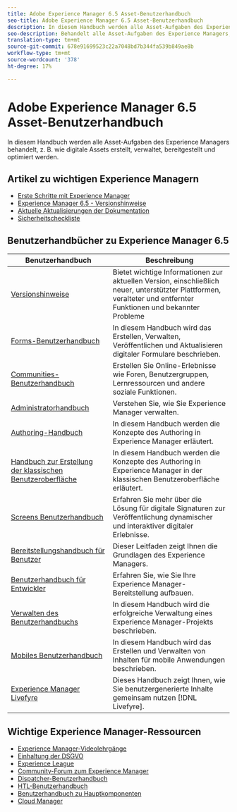 ```yaml
---
title: Adobe Experience Manager 6.5 Asset-Benutzerhandbuch
seo-title: Adobe Experience Manager 6.5 Asset-Benutzerhandbuch
description: In diesem Handbuch werden alle Asset-Aufgaben des Experience Managers behandelt, z. B. wie digitale Assets erstellt, verwaltet, bereitgestellt und optimiert werden.
seo-description: Behandelt alle Asset-Aufgaben des Experience Managers, z. B. das Erstellen, Verwalten, Bereitstellen und Optimieren digitaler Assets.
translation-type: tm+mt
source-git-commit: 678e91699523c22a7048bd7b344fa539b849ae8b
workflow-type: tm+mt
source-wordcount: '378'
ht-degree: 17%

---
```



# Adobe Experience Manager 6.5 Asset-Benutzerhandbuch

In diesem Handbuch werden alle Asset-Aufgaben des Experience Managers behandelt, z. B. wie digitale Assets erstellt, verwaltet, bereitgestellt und optimiert werden.

## Artikel zu wichtigen Experience Managern

* [Erste Schritte mit Experience Manager](https://helpx.adobe.com/experience-manager/get-started.html)
* [Experience Manager 6.5 - Versionshinweise](/help/release-notes/home.md)
* [Aktuelle Aktualisierungen der Dokumentation](https://helpx.adobe.com/experience-manager/documentation-updates.html)
* [Sicherheitscheckliste](/help/sites-administering/security-checklist.md)

## Benutzerhandbücher zu Experience Manager 6.5

| Benutzerhandbuch | Beschreibung |
|--- |---|
| [Versionshinweise](/help/release-notes/home.md) | Bietet wichtige Informationen zur aktuellen Version, einschließlich neuer, unterstützter Plattformen, veralteter und entfernter Funktionen und bekannter Probleme |
| [Forms-Benutzerhandbuch](/help/forms/home.md) | In diesem Handbuch wird das Erstellen, Verwalten, Veröffentlichen und Aktualisieren digitaler Formulare beschrieben. |
| [Communities-Benutzerhandbuch](/help/communities/home.md) | Erstellen Sie Online-Erlebnisse wie Foren, Benutzergruppen, Lernressourcen und andere soziale Funktionen. |
| [Administratorhandbuch](/help/sites-administering/home.md) | Verstehen Sie, wie Sie Experience Manager verwalten. |
| [Authoring-Handbuch](/help/sites-authoring/home.md) | In diesem Handbuch werden die Konzepte des Authoring in Experience Manager erläutert. |
| [Handbuch zur Erstellung der klassischen Benutzeroberfläche](/help/sites-classic-ui-authoring/home.md) | In diesem Handbuch werden die Konzepte des Authoring in Experience Manager in der klassischen Benutzeroberfläche erläutert. |
| [Screens Benutzerhandbuch](https://docs.adobe.com/content/help/de-DE/experience-manager-screens/user-guide/aem-screens-introduction.html) | Erfahren Sie mehr über die Lösung für digitale Signaturen zur Veröffentlichung dynamischer und interaktiver digitaler Erlebnisse. |
| [Bereitstellungshandbuch für Benutzer](/help/sites-deploying/home.md) | Dieser Leitfaden zeigt Ihnen die Grundlagen des Experience Managers. |
| [Benutzerhandbuch für Entwickler](/help/sites-developing/home.md) | Erfahren Sie, wie Sie Ihre Experience Manager-Bereitstellung aufbauen. |
| [Verwalten des Benutzerhandbuchs](/help/managing/home.md) | In diesem Handbuch wird die erfolgreiche Verwaltung eines Experience Manager-Projekts beschrieben. |
| [Mobiles Benutzerhandbuch](/help/mobile/home.md) | In diesem Handbuch wird das Erstellen und Verwalten von Inhalten für mobile Anwendungen beschrieben. |
| [Experience Manager Livefyre](https://docs.adobe.com/content/help/en/livefyre/using/home.html) | Dieses Handbuch zeigt Ihnen, wie Sie benutzergenerierte Inhalte gemeinsam nutzen [!DNL Livefyre]. |

## Wichtige Experience Manager-Ressourcen

* [Experience Manager-Videolehrgänge](https://helpx.adobe.com/experience-manager/kt/index/aem-6-5-videos.html#Assets)
* [Einhaltung der DSGVO](/help/managing/data-protection-and-privacy.md)
* [Experience League](https://guided.adobe.com/?mv=other#recommended/solutions/experience-manager)
* [Community-Forum zum Experience Manager](https://experienceleaguecommunities.adobe.com/t5/Adobe-Experience-Manager-Assets/ct-p/experience-manager-assets-community)
* [Dispatcher-Benutzerhandbuch](https://docs.adobe.com/content/help/de-DE/experience-manager-dispatcher/using/dispatcher.html)
* [HTL-Benutzerhandbuch](https://docs.adobe.com/content/help/de-DE/experience-manager-htl/using/overview.html)
* [Benutzerhandbuch zu Hauptkomponenten](https://docs.adobe.com/content/help/de-DE/experience-manager-core-components/using/introduction.html)
* [Cloud Manager](https://docs.adobe.com/content/help/de-DE/experience-manager-cloud-manager/using/introduction-to-cloud-manager.html)
